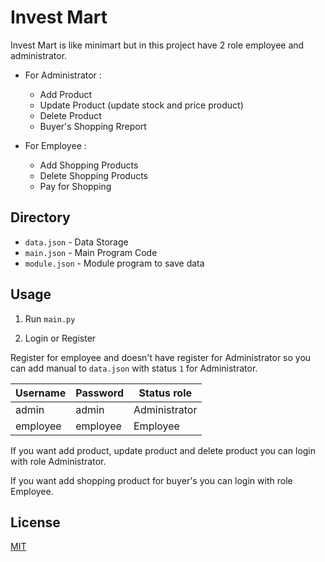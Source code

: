 # Invest Mart

Invest Mart is like minimart but in this project have 2 role employee and administrator.

* For Administrator :
  * Add Product
  * Update Product (update stock and price product)
  * Delete Product
  * Buyer's Shopping Rreport

* For Employee :
  * Add Shopping Products
  * Delete Shopping Products
  * Pay for Shopping


## Directory

* `data.json` - Data Storage
* `main.json` - Main Program Code
* `module.json` - Module program to save data

## Usage
1. Run `main.py`

2. Login or Register

Register for employee and doesn't have register for Administrator so you can add manual to `data.json` with status `1` for Administrator.

Username  | Password | Status role
------------ | -------------  | -------------
admin | admin | Administrator
employee | employee | Employee

If you want add product, update product and delete product you can login with role Administrator.

If you want add shopping product for buyer's you can login with role Employee.

## License
[MIT](https://choosealicense.com/licenses/mit/)
